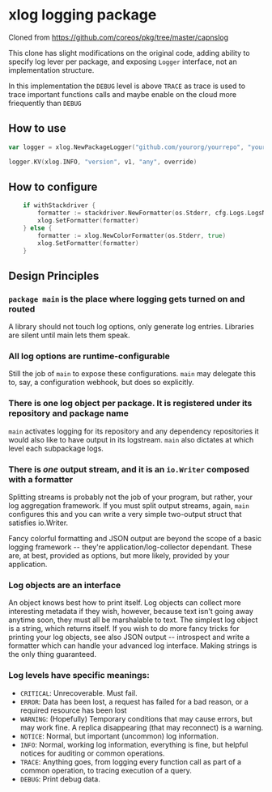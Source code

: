 # xlog logging package

Cloned from https://github.com/coreos/pkg/tree/master/capnslog

This clone has slight modifications on the original code,
adding ability to specify log lever per package,
and exposing `Logger` interface, not an implementation structure.

In this implementation the `DEBUG` level is above `TRACE` as trace
is used to trace important functions calls and maybe enable on the cloud more friequently than `DEBUG`

## How to use

```go
var logger = xlog.NewPackageLogger("github.com/yourorg/yourrepo", "yourpackage")

logger.KV(xlog.INFO, "version", v1, "any", override)
```

## How to configure

```go
	if withStackdriver {
		formatter := stackdriver.NewFormatter(os.Stderr, cfg.Logs.LogsName)
		xlog.SetFormatter(formatter)
	} else {
		formatter := xlog.NewColorFormatter(os.Stderr, true)
		xlog.SetFormatter(formatter)
	}
```

## Design Principles

### `package main` is the place where logging gets turned on and routed

A library should not touch log options, only generate log entries. Libraries are silent until main lets them speak.

### All log options are runtime-configurable

Still the job of `main` to expose these configurations. `main` may delegate this to, say, a configuration webhook, but does so explicitly.

### There is one log object per package. It is registered under its repository and package name

`main` activates logging for its repository and any dependency repositories it would also like to have output in its logstream. `main` also dictates at which level each subpackage logs.

### There is *one* output stream, and it is an `io.Writer` composed with a formatter

Splitting streams is probably not the job of your program, but rather, your log aggregation framework. If you must split output streams, again, `main` configures this and you can write a very simple two-output struct that satisfies io.Writer.

Fancy colorful formatting and JSON output are beyond the scope of a basic logging framework -- they're application/log-collector dependant. These are, at best, provided as options, but more likely, provided by your application.

### Log objects are an interface

An object knows best how to print itself. Log objects can collect more interesting metadata if they wish, however, because text isn't going away anytime soon, they must all be marshalable to text. The simplest log object is a string, which returns itself. If you wish to do more fancy tricks for printing your log objects, see also JSON output -- introspect and write a formatter which can handle your advanced log interface. Making strings is the only thing guaranteed.

### Log levels have specific meanings:

* `CRITICAL`: Unrecoverable. Must fail.
* `ERROR`: Data has been lost, a request has failed for a bad reason, or a required resource has been lost
* `WARNING`: (Hopefully) Temporary conditions that may cause errors, but may work fine. A replica disappearing (that may reconnect) is a warning.
* `NOTICE`: Normal, but important (uncommon) log information.
* `INFO`: Normal, working log information, everything is fine, but helpful notices for auditing or common operations.
* `TRACE`: Anything goes, from logging every function call as part of a common operation, to tracing execution of a query.
* `DEBUG`: Print debug data.
